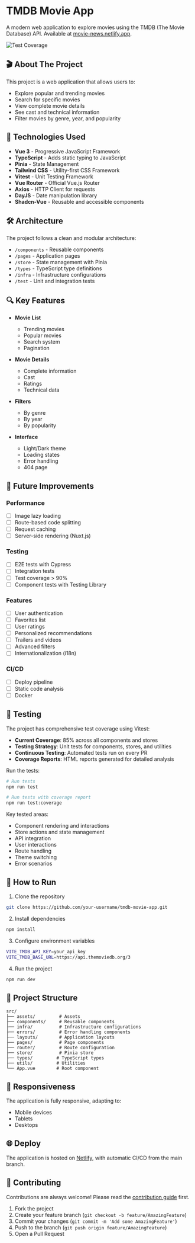 # TMDB Movie App

A modern web application to explore movies using the TMDB (The Movie Database) API. Available at [movie-news.netlify.app](https://movie-news.netlify.app/).

![Test Coverage](https://img.shields.io/badge/coverage-85%25-brightgreen.svg)

## 🎬 About The Project

This project is a web application that allows users to:
- Explore popular and trending movies
- Search for specific movies
- View complete movie details
- See cast and technical information
- Filter movies by genre, year, and popularity

## 🚀 Technologies Used

- **Vue 3** - Progressive JavaScript Framework
- **TypeScript** - Adds static typing to JavaScript
- **Pinia** - State Management
- **Tailwind CSS** - Utility-first CSS Framework
- **Vitest** - Unit Testing Framework
- **Vue Router** - Official Vue.js Router
- **Axios** - HTTP Client for requests
- **DayJS** - Date manipulation library
- **Shadcn-Vue** - Reusable and accessible components

## 🛠️ Architecture

The project follows a clean and modular architecture:
- `/components` - Reusable components
- `/pages` - Application pages
- `/store` - State management with Pinia
- `/types` - TypeScript type definitions
- `/infra` - Infrastructure configurations
- `/test` - Unit and integration tests

## 🔍 Key Features

- **Movie List**
  - Trending movies
  - Popular movies
  - Search system
  - Pagination

- **Movie Details**
  - Complete information
  - Cast
  - Ratings
  - Technical data

- **Filters**
  - By genre
  - By year
  - By popularity

- **Interface**
  - Light/Dark theme
  - Loading states
  - Error handling
  - 404 page

## 🎯 Future Improvements

### Performance
- [ ] Image lazy loading
- [ ] Route-based code splitting
- [ ] Request caching
- [ ] Server-side rendering (Nuxt.js)

### Testing
- [ ] E2E tests with Cypress
- [ ] Integration tests
- [ ] Test coverage > 90%
- [ ] Component tests with Testing Library

### Features
- [ ] User authentication
- [ ] Favorites list
- [ ] User ratings
- [ ] Personalized recommendations
- [ ] Trailers and videos
- [ ] Advanced filters
- [ ] Internationalization (i18n)

### CI/CD
- [ ] Deploy pipeline
- [ ] Static code analysis
- [ ] Docker

## 🧪 Testing

The project has comprehensive test coverage using Vitest:

- **Current Coverage**: 85% across all components and stores
- **Testing Strategy**: Unit tests for components, stores, and utilities
- **Continuous Testing**: Automated tests run on every PR
- **Coverage Reports**: HTML reports generated for detailed analysis

Run the tests:
```bash
# Run tests
npm run test

# Run tests with coverage report
npm run test:coverage
```

Key tested areas:
- Component rendering and interactions
- Store actions and state management
- API integration
- User interactions
- Route handling
- Theme switching
- Error scenarios

## 🚀 How to Run

1. Clone the repository
```bash
git clone https://github.com/your-username/tmdb-movie-app.git
```

2. Install dependencies
```bash
npm install
```

3. Configure environment variables
```bash
VITE_TMDB_API_KEY=your_api_key
VITE_TMDB_BASE_URL=https://api.themoviedb.org/3
```

4. Run the project
```bash
npm run dev
```

## 📁 Project Structure

```
src/
├── assets/         # Assets
├── components/     # Reusable components
├── infra/          # Infrastructure configurations
├── errors/         # Error handling components
├── layouts/        # Application layouts
├── pages/          # Page components
├── router/         # Route configuration
├── store/          # Pinia store
├── types/         # TypeScript types
├── utils/         # Utilities
└── App.vue        # Root component
```

## 📱 Responsiveness

The application is fully responsive, adapting to:
- Mobile devices
- Tablets
- Desktops

## 🌐 Deploy

The application is hosted on [Netlify](https://movie-news.netlify.app/), with automatic CI/CD from the main branch.

## 🤝 Contributing

Contributions are always welcome! Please read the [contribution guide](CONTRIBUTING.md) first.

1. Fork the project
2. Create your feature branch (`git checkout -b feature/AmazingFeature`)
3. Commit your changes (`git commit -m 'Add some AmazingFeature'`)
4. Push to the branch (`git push origin feature/AmazingFeature`)
5. Open a Pull Request
